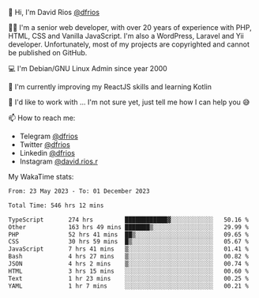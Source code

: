 👋 Hi, I'm David Rios [@dfrios](https://github.com/dfrios)

👨‍💻 I'm a senior web developer, with over 20 years of experience with PHP, HTML, CSS and Vanilla JavaScript. I'm also a WordPress, Laravel and Yii developer. Unfortunately, most of my projects are copyrighted and cannot be published on GitHub.

💻 I'm Debian/GNU Linux Admin since year 2000

🌱 I'm currently improving my ReactJS skills and learning Kotlin

💞️ I'd like to work with ... I'm not sure yet, just tell me how I can help you 😅


📫 How to reach me:
* Telegram [@dfrios](https://t.me/dfrios)
* Twitter [@dfrios](https://twitter.com/dfrios)
* Linkedin [@dfrios](https://linkedin.com/in/dfrios)
* Instagram [@david.rios.r](https://instagram.com/david.rios.r)



My WakaTime stats:
<!--START_SECTION:waka-->

```txt
From: 23 May 2023 - To: 01 December 2023

Total Time: 546 hrs 12 mins

TypeScript       274 hrs         ████████████▓░░░░░░░░░░░░   50.16 %
Other            163 hrs 49 mins ███████▒░░░░░░░░░░░░░░░░░   29.99 %
PHP              52 hrs 41 mins  ██▒░░░░░░░░░░░░░░░░░░░░░░   09.65 %
CSS              30 hrs 59 mins  █▒░░░░░░░░░░░░░░░░░░░░░░░   05.67 %
JavaScript       7 hrs 41 mins   ▒░░░░░░░░░░░░░░░░░░░░░░░░   01.41 %
Bash             4 hrs 27 mins   ▒░░░░░░░░░░░░░░░░░░░░░░░░   00.82 %
JSON             4 hrs 2 mins    ▒░░░░░░░░░░░░░░░░░░░░░░░░   00.74 %
HTML             3 hrs 15 mins   ░░░░░░░░░░░░░░░░░░░░░░░░░   00.60 %
Text             1 hr 23 mins    ░░░░░░░░░░░░░░░░░░░░░░░░░   00.25 %
YAML             1 hr 7 mins     ░░░░░░░░░░░░░░░░░░░░░░░░░   00.21 %
```

<!--END_SECTION:waka-->
